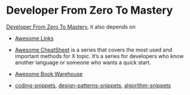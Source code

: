 # Developer From Zero To Mastery

[Developer From Zero To Mastery](), it also depends on

- [Awesome Links]()

- [Awesome CheatSheet]() is a series that covers the most used and important methods for X topic. It’s a series for developers who know another language or someone who wants a quick start.

- [Awesome Book Warehouse]()

- [coding-snippets](), [design-patterns-snippets](), [algorithm-snippets]()
